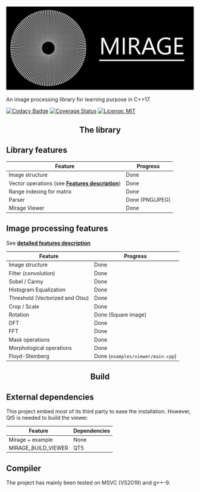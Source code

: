 ![Logo](readmefiles/banniere.png) 

An image processing library for learning purpose in C++17.

[![Codacy Badge](https://api.codacy.com/project/badge/Grade/e7674eb14f3a4636b98ded41d9cbb42c)](https://www.codacy.com/manual/PlathC/Mirage?utm_source=github.com&amp;utm_medium=referral&amp;utm_content=PlathC/Mirage&amp;utm_campaign=Badge_Grade) 
[![Coverage Status](https://coveralls.io/repos/github/PlathC/Mirage/badge.svg?branch=master)](https://coveralls.io/github/PlathC/Mirage?branch=master)
[![License: MIT](https://img.shields.io/badge/License-MIT-yellow.svg)](https://opensource.org/licenses/MIT)

<h2 align="center">The library</h2>

## __Library features__

| Feature                                                         | Progress                                                     |
|-----------------------------------------------------------------|--------------------------------------------------------------|
| Image structure                                                 | Done                                                         |
| Vector operations (see [__Features description__](Features.md)) | Done                                                         |
| Range indexing for matrix                                       | Done                                                         |
| Parser                                                          | Done (PNG/JPEG)                                              |
| Mirage Viewer                                                   | Done                                                         |

## Image processing features 

See [__detailed features description__](Features.md)

| Feature                                                         | Progress                          |
|-----------------------------------------------------------------|-----------------------------------|
| Image structure                                                 | Done                              |
| Filter (convolution)                                            | Done                              |
| Sobel / Canny                                                   | Done                              |
| Histogram Equalization                                          | Done                              |
| Threshold (Vectorized and Otsu)                                 | Done                              |
| Crop / Scale                                                    | Done                              |
| Rotation                                                        | Done (Square image)               |
| DFT                                                             | Done                              |
| FFT                                                             | Done                              |
| Mask operations                                                 | Done                              |
| Morphological operations                                        | Done                              |
| Floyd-Steinberg                                                 | Done (`examples/viewer/main.cpp`) |

<h2 align="center">Build</h2>

## External dependencies 

This project embed most of its third party to ease the installation. However, Qt5 is needed to build the viewer.

| Feature                          | Dependencies |
|----------------------------------|--------------|
| Mirage + example                 | None         | 
| MIRAGE_BUILD_VIEWER              | QT5          | 
 
## Compiler

The project has mainly been tested on MSVC (VS2019) and g++-9.
